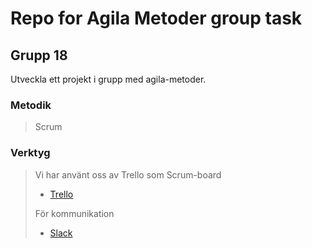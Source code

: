 # Repo for Agila Metoder group task

## Grupp 18

Utveckla ett projekt i grupp med agila-metoder.

### Metodik

> Scrum

### Verktyg
> Vi har använt oss av Trello som Scrum-board
>  + [Trello](https://www.trello.com)
>
> För kommunikation
> + [Slack](https://www.slack.com)